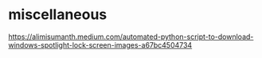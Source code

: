 # miscellaneous
https://alimisumanth.medium.com/automated-python-script-to-download-windows-spotlight-lock-screen-images-a67bc4504734
